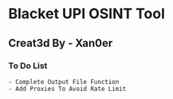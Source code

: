 # Blacket UPI OSINT Tool

## Creat3d By - Xan0er

### To Do List
    - Complete Output File Function
    - Add Proxies To Avoid Rate Limit
